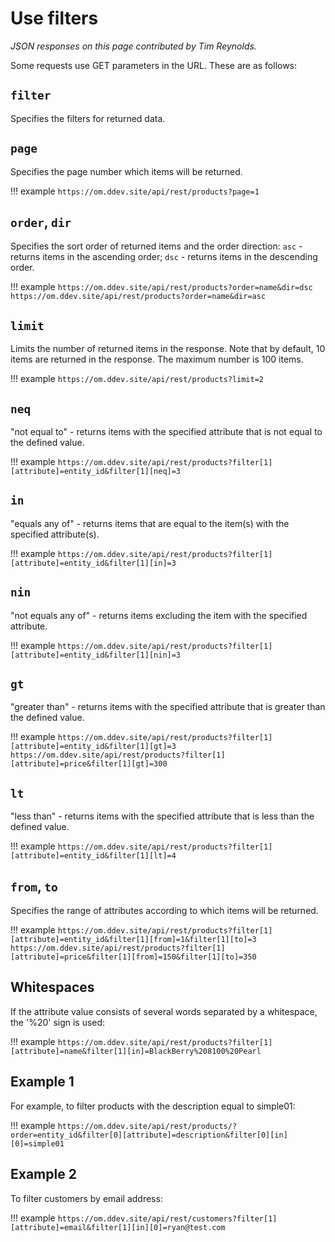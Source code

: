 # Use filters

_JSON responses on this page contributed by Tim Reynolds._

Some requests use GET parameters in the URL. These are as follows:

## `filter`

Specifies the filters for returned data.

## `page`

Specifies the page number which items will be returned.

!!! example
    ```
    https://om.ddev.site/api/rest/products?page=1
    ```
## `order`, `dir`

Specifies the sort order of returned items and the order direction: `asc` - returns items in the ascending order; `dsc` - returns items in the descending order.

!!! example
    ```
    https://om.ddev.site/api/rest/products?order=name&dir=dsc
    https://om.ddev.site/api/rest/products?order=name&dir=asc
    ```
## `limit`

Limits the number of returned items in the response. Note that by default, 10 items are returned in the response. The maximum number is 100 items.

!!! example
    ```
    https://om.ddev.site/api/rest/products?limit=2
    ```

## `neq`

"not equal to" - returns items with the specified attribute that is not equal to the defined value.

!!! example
    ```
    https://om.ddev.site/api/rest/products?filter[1][attribute]=entity_id&filter[1][neq]=3
    ```

## `in`

"equals any of" - returns items that are equal to the item(s) with the specified attribute(s).

!!! example
    ```
    https://om.ddev.site/api/rest/products?filter[1][attribute]=entity_id&filter[1][in]=3
    ```

## `nin`

"not equals any of" - returns items excluding the item with the specified attribute.

!!! example
    ```
    https://om.ddev.site/api/rest/products?filter[1][attribute]=entity_id&filter[1][nin]=3
    ```

## `gt`

"greater than" - returns items with the specified attribute that is greater than the defined value.

!!! example
    ```
    https://om.ddev.site/api/rest/products?filter[1][attribute]=entity_id&filter[1][gt]=3
    https://om.ddev.site/api/rest/products?filter[1][attribute]=price&filter[1][gt]=300
    ```

## `lt`

"less than" - returns items with the specified attribute that is less than the defined value.

!!! example
    ```
    https://om.ddev.site/api/rest/products?filter[1][attribute]=entity_id&filter[1][lt]=4
    ```

## `from`, `to`

Specifies the range of attributes according to which items will be returned.

!!! example
    ```
    https://om.ddev.site/api/rest/products?filter[1][attribute]=entity_id&filter[1][from]=1&filter[1][to]=3
    https://om.ddev.site/api/rest/products?filter[1][attribute]=price&filter[1][from]=150&filter[1][to]=350
    ```

## Whitespaces

If the attribute value consists of several words separated by a whitespace, the '%20' sign is used:

!!! example
    ```
    https://om.ddev.site/api/rest/products?filter[1][attribute]=name&filter[1][in]=BlackBerry%208100%20Pearl
    ```

## Example 1

For example, to filter products with the description equal to simple01:

!!! example
    ```
    https://om.ddev.site/api/rest/products/?order=entity_id&filter[0][attribute]=description&filter[0][in][0]=simple01
    ```

## Example 2

To filter customers by email address:

!!! example
    ```
    https://om.ddev.site/api/rest/customers?filter[1][attribute]=email&filter[1][in][0]=ryan@test.com
    ```
